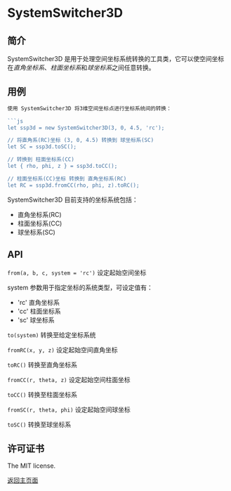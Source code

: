 # SystemSwitcher3D

## 简介

SystemSwitcher3D 是用于处理空间坐标系统转换的工具类，它可以使空间坐标在*直角坐标系*、*柱面坐标系*和*球坐标系*之间任意转换。

## 用例

```js
使用 SystemSwitcher3D 将3维空间坐标点进行坐标系统间的转换：

```js
let ssp3d = new SystemSwitcher3D(3, 0, 4.5, 'rc');

// 将直角系(RC)坐标 (3, 0, 4.5) 转换到 球坐标系(SC)
let SC = ssp3d.toSC();

// 转换到 柱面坐标系(CC)
let { rho, phi, z } = ssp3d.toCC();

// 柱面坐标系(CC)坐标 转换到 直角坐标系(RC)
let RC = ssp3d.fromCC(rho, phi, z).toRC();
```

SystemSwitcher3D 目前支持的坐标系统包括：

* 直角坐标系(RC)
* 柱面坐标系(CC)
* 球坐标系(SC)

## API

`from(a, b, c, system = 'rc')` 设定起始空间坐标

system 参数用于指定坐标的系统类型，可设定值有：

* 'rc' 直角坐标系
* 'cc' 柱面坐标系
* 'sc' 球坐标系

`to(system)` 转换至给定坐标系统

`fromRC(x, y, z)` 设定起始空间直角坐标

`toRC()` 转换至直角坐标系

`fromCC(r, theta, z)` 设定起始空间柱面坐标

`toCC()` 转换至柱面坐标系

`fromSC(r, theta, phi)` 设定起始空间球坐标

`toSC()` 转换至球坐标系

## 许可证书

The MIT license.

[返回主页面](../../readme.md)